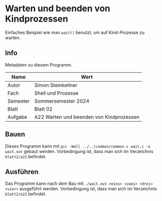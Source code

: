 # Warten und beenden von Kindprozessen

Einfaches Beispiel wie man `wait()` benutzt, um auf Kind-Prozesse zu warten.

## Info

Metadaten zu diesem Programm.

| Name     | Wert                                     |
|----------|------------------------------------------|
| Autor    | Simon Steinkellner                       |
| Fach     | Shell und Prozesse                       |
| Semester | Sommersemester 2024                      |
| Blatt    | Blatt 02                                 |
| Aufgabe  | A22 Warten und beenden von Kindprozessen |

## Bauen

Dieses Programm kann mit `gcc -Wall ../../common/common.c wait.c -o wait.out` gebaut werden. Vorbedingung ist, dass man sich im Verzeichnis `blatt2/a22` befindet.

## Ausführen

Das Programm kann nach dem Bau mit `./wait.out <eins> <zwei> <drei> <vier>` ausgeführt werden. Vorbedingung ist, dass man sich im Verzeichnis `blatt2/a22` befindet.
